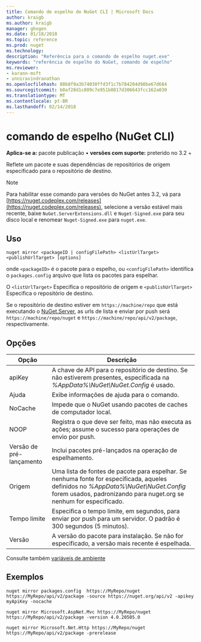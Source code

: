 ```yaml
---
title: Comando de espelho do NuGet CLI | Microsoft Docs
author: kraigb
ms.author: kraigb
manager: ghogen
ms.date: 01/18/2018
ms.topic: reference
ms.prod: nuget
ms.technology: 
description: "Referência para o comando de espelho nuget.exe"
keywords: "referência de espelho do NuGet, comando de espelho"
ms.reviewer:
- karann-msft
- unniravindranathan
ms.openlocfilehash: 80b8f9a3b74030ffd3f1c7b784204d98be67d684
ms.sourcegitcommit: b0af28d1c809c7e951b0817d306643fcc162a030
ms.translationtype: MT
ms.contentlocale: pt-BR
ms.lasthandoff: 02/14/2018
---
```

# <a name="mirror-command-nuget-cli"></a>comando de espelho (NuGet CLI)

**Aplica-se a:** pacote publicação &bullet; **versões com suporte:** preterido no 3.2 +

Reflete um pacote e suas dependências de repositórios de origem especificado para o repositório de destino.

> [!NOTE]
> Para habilitar esse comando para versões do NuGet antes 3.2, vá para [https://nuget.codeplex.com/releases](https://nuget.codeplex.com/releases), selecione a versão estável mais recente, baixe `NuGet.ServerExtensions.dll` e `Nuget-Signed.exe` para seu disco local e renomear `Nuget-Signed.exe` para `nuget.exe`.

## <a name="usage"></a>Uso

```cli
nuget mirror <packageID | configFilePath> <listUrlTarget> <publishUrlTarget> [options]
```

onde `<packageID>` é o pacote para o espelho, ou `<configFilePath>` identifica o `packages.config` arquivo que lista os pacotes para espelhar.

O `<listUrlTarget>` Especifica o repositório de origem e `<publishUrlTarget>` Especifica o repositório de destino.

Se o repositório de destino estiver em `https://machine/repo` que está executando o [NuGet.Server](../hosting-packages/nuget-server.md), as urls de lista e enviar por push será `https://machine/repo/nuget` e `https://machine/repo/api/v2/package`, respectivamente.

## <a name="options"></a>Opções

| Opção | Descrição |
| --- | --- |
| apiKey | A chave de API para o repositório de destino. Se não estiverem presentes, especificada na *%AppData%\NuGet\NuGet.Config* é usado. |
| Ajuda | Exibe informações de ajuda para o comando. |
| NoCache | Impede que o NuGet usando pacotes de caches de computador local. |
| NOOP | Registra o que deve ser feito, mas não executa as ações; assume o sucesso para operações de envio por push. |
| Versão de pré-lançamento | Inclui pacotes pré-lançados na operação de espelhamento. |
| Origem | Uma lista de fontes de pacote para espelhar. Se nenhuma fonte for especificada, aqueles definidos no *%AppData%\NuGet\NuGet.Config* forem usados, padronizando para nuget.org se nenhum for especificado. |
| Tempo limite | Especifica o tempo limite, em segundos, para enviar por push para um servidor. O padrão é 300 segundos (5 minutos). |
| Versão | A versão do pacote para instalação. Se não for especificado, a versão mais recente é espelhada. |

Consulte também [variáveis de ambiente](cli-ref-environment-variables.md)

## <a name="examples"></a>Exemplos

```cli
nuget mirror packages.config  https://MyRepo/nuget https://MyRepo/api/v2/package -source https://nuget.org/api/v2 -apikey myApiKey -nocache

nuget mirror Microsoft.AspNet.Mvc https://MyRepo/nuget https://MyRepo/api/v2/package -version 4.0.20505.0

nuget mirror Microsoft.Net.Http https://MyRepo/nuget https://MyRepo/api/v2/package -prerelease
```

